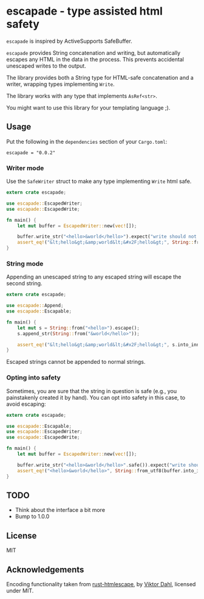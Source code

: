 # escapade - type assisted html safety

`escapade` is inspired by ActiveSupports SafeBuffer.

`escapade` provides String concatenation and writing, but automatically escapes any HTML in the data in the process. This prevents accidental unescaped writes to the output.

The library provides both a String type for HTML-safe concatenation and a writer, wrapping types implementing `Write`.

The library works with any type that implements `AsRef<str>`.

You might want to use this library for your templating language ;).

## Usage

Put the following in the `dependencies` section of your `Cargo.toml`:

```
escapade = "0.0.2"
```

### Writer mode

Use the `SafeWriter` struct to make any type implementing `Write` html safe.

```rust
extern crate escapade;

use escapade::EscapedWriter;
use escapade::EscapedWrite;

fn main() {
    let mut buffer = EscapedWriter::new(vec![]);

    buffer.write_str("<hello>&world</hello>").expect("write should not fail");
    assert_eq!("&lt;hello&gt;&amp;world&lt;&#x2F;hello&gt;", String::from_utf8(buffer.into_inner()).unwrap());
}
```

### String mode

Appending an unescaped string to any escaped string will escape the second string.

```rust
extern crate escapade;

use escapade::Append;
use escapade::Escapable;

fn main() {
    let mut s = String::from("<hello>").escape();
    s.append_str(String::from("&world</hello>"));

    assert_eq!("&lt;hello&gt;&amp;world&lt;&#x2F;hello&gt;", s.into_inner());
}
```

Escaped strings cannot be appended to normal strings.

### Opting into safety

Sometimes, you are sure that the string in question is safe (e.g., you painstakenly created it by hand). You can opt into safety in this case, to avoid escaping:

```rust
extern crate escapade;

use escapade::Escapable;
use escapade::EscapedWriter;
use escapade::EscapedWrite;

fn main() {
    let mut buffer = EscapedWriter::new(vec![]);

    buffer.write_str("<hello>&world</hello>".safe()).expect("write should not fail");
    assert_eq!("<hello>&world</hello>", String::from_utf8(buffer.into_inner()).unwrap());
}
```

## TODO

* Think about the interface a bit more
* Bump to 1.0.0

## License

MIT

## Acknowledgements

Encoding functionality taken from [rust-htmlescape](http://github.com/veddan/rust-htmlescape), by [Viktor Dahl](https://github.com/veddan), licensed under MIT.
